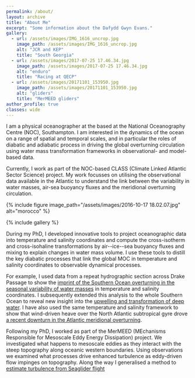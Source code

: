 ```yaml
---
permalink: /about/
layout: archive
title: "About Me"
excerpt: "Some information about the Dafydd Gwyn Evans."
gallery:
  - url: /assets/images/IMG_1616_uncrop.jpg
    image_path: /assets/images/IMG_1616_uncrop.jpg
    alt: "JCR and KEP"
    title: "South Georgia"
  - url: /assets/images/2017-07-25 17.46.34.jpg
    image_path: /assets/images/2017-07-25 17.46.34.jpg
    alt: "enduro"
    title: "Racing at QECP"    
  - url: /assets/images/20171101_153950.jpg
    image_path: /assets/images/20171101_153950.jpg
    alt: "gliders"
    title: "MerMEED gliders"
author_profile: true 
classes: wide  
---
```


I am a  physical oceanographer at the based at the National Oceanography Centre (NOC), Southampton. 
I am interested in the dynamics of the ocean on a range of spatial and temporal scales, and in particular the roles of diabatic and adiabatic process in driving the global overturning circulation using water mass transformation frameworks in observational- and model-based data.

Currently, I work as part of the NOC-based CLASS (Climate Linked Atlantic Sector Science) project. My work focusses on utilising the observational data available in the Atlantic to understand the link between the variability in water masses, air-sea buoyancy fluxes and the meridional overturning circulation. 

{% include figure image_path="/assets/images/2016-10-17 18.02.07.jpg" alt="morocco" %}

{% include gallery %}

During my PhD, I developed innovative tools to project 
oceanographic data into temperature and salinity coordinates and compute the cross-isotherm 
and cross-isohaline transformations by air--ice--sea buoyancy fluxes and mixing to explain 
changes in water mass volume. I use these tools to distill the key diabatic processes that 
link the global MOC in temperature and salinity coordinates to observable dynamical processes.

For example, I used data from a repeat hydrographic 
section across Drake Passage to show the [imprint of the Southern Ocean overturning in the seasonal variability of water masses](https://doi.org/10.1002/2014JC010097) in 
temperature and salinity coordinates. I subsequently extended this analysis to the 
whole Southern Ocean to reveal new insight into the 
[upwelling and transformation of deep water](https://doi.org/10.1029/2018GL079986). 
I have also used the same temperature and salinity framework to show that wind-driven 
heave over the North Atlantic subtropical gyre drove [a recent downturn in the Atlantic meridional overturning](https://doi.org/10.1175/JPO-D-16-0089.1).

Following my PhD, I worked as part of the MerMEED 
(MEchanisms Responsible for Mesoscale Eddy Energy Dissipation) project. We investigated 
what happens to mesoscale eddies as they interact with the steep topography along oceanic 
western boundaries. Using observations we examined what processes drive enhanced 
turbulence as eddy-driven flow impinges on topography. 
Along the way I generalised a method to [estimate turbulence from Seaglider flight](https://doi.org/10.1029/2018GL079966)
